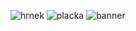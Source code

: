 
![hrnek](https://github.com/JanCermak020/tvorba-propaga-n-ch-materi-l-/assets/76937641/473d13f5-cd51-472e-8346-1ff9328e3bc5)
![placka](https://github.com/JanCermak020/tvorba-propaga-n-ch-materi-l-/assets/76937641/3869db7f-ef7b-4bd7-9d43-0449191945cb)
![banner](https://github.com/JanCermak020/tvorba-propaga-n-ch-materi-l-/assets/76937641/cde55398-bceb-4283-b54b-1dc5b900176c)
